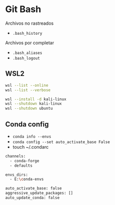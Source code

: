 # Git Bash
Archivos no rastreados
- `.bash_history`

Archivos por completar
- `.bash_aliases`
- `.bash_logout`

## WSL2
```sh
wsl --list --online
wsl --list --verbose

wsl --install -d kali-linux
wsl --shutdown kali-linux
wsl --shutdown ubuntu
```

## Conda config
- `conda info --envs`
- `conda config --set auto_activate_base False`
- touch ~/.condarc

```sh
channels:
  - conda-forge
  - defaults

envs_dirs:
  - E:\conda-envs

auto_activate_base: false
aggressive_update_packages: []
auto_update_conda: false
```
